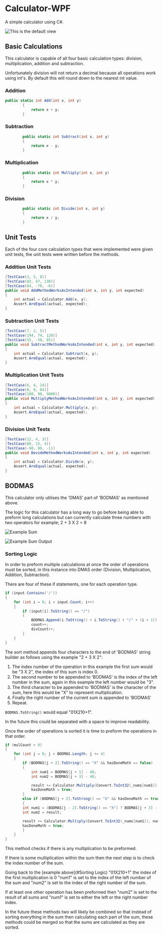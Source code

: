 # Calculator-WPF
A simple calculator using C#.

![This is the default view](Images\Default_View.jpg)





## Basic Calculations

This calculator is capable of all four basic calculation types: division, multiplication, addition and subtraction.

Unfortunately division will not return a decimal because all operations work using int's. By default this will round down to the nearest int value.



### Addition

```csharp
public static int Add(int x, int y)
        {
            return x + y;
        }
```



### Subtraction

```csharp
        public static int Subtract(int x, int y)
        {
            return x - y;
        }
```



### Multiplication

```csharp
        public static int Multiply(int x, int y)
        {
            return x * y;
        }
```



### Division

```csharp
        public static int Divide(int x, int y)
        {
            return x / y;
        }
```





## Unit Tests

Each of the four core calculation types that were implemented were given unit tests, the unit tests were written before the methods.



### Addition Unit Tests

```csharp
[TestCase(3, 5, 8)]
[TestCase(83, 47, 130)]
[TestCase(64, -70, -6)]
public void AddMethodWorksAsIntended(int x, int y, int expected)
{
	int actual = Calculator.Add(x, y);
	Assert.AreEqual(actual, expected);
}
```



### Subtraction Unit Tests

```csharp
[TestCase(7, 2, 5)]
[TestCase(194, 74, 120)]
[TestCase(55, -30, 85)]
public void SubtractMethodWorksAsIntended(int x, int y, int expected)
{
	int actual = Calculator.Subtract(x, y);
	Assert.AreEqual(actual, expected);
}
```



### Multiplication Unit Tests

```csharp
[TestCase(6, 4, 24)]
[TestCase(8, 8, 64)]
[TestCase(100, 90, 9000)]
public void MultiplyMethodWorksAsIntended(int x, int y, int expected)
{
	int actual = Calculator.Multiply(x, y);
	Assert.AreEqual(actual, expected);
}
```



### Division Unit Tests

```csharp
[TestCase(12, 4, 3)]
[TestCase(60, 15, 4)]
[TestCase(-90, 90, -1)]
public void DevideMethodWorksAsIntended(int x, int y, int expected)
{
	int actual = Calculator.Divide(x, y);
	Assert.AreEqual(actual, expected);
}
```





## BODMAS

This calculator only utilises the 'DMAS' part of 'BODMAS' as mentioned above.

The logic for this calculator has a long way to go before being able to preform long calculations but can currently calculate three numbers with two operators for example; 2 + 3 X 2 = 8

![Example Sum](Images\Two_Add_Three_Mult_Two.jpg)

![Example Sum Output](Images\Example_Sum1_Output.jpg)





### Sorting Logic

In order to preform multiple calculations at once the order of operations must be sorted, in this instance into DMAS order (Division, Multiplication, Addition, Subtraction).



There are four of these if statements, one for each operation type.

```csharp
if (input.Contains('/'))
{
	for (int i = 0; i < input.Count; i++)
	{
		if (input[i].ToString() == "/")
		{
			BODMAS.Append(i.ToString() + i.ToString() + "/" + (i + 1));
			count++;
			divCount++;
		}
	}
}
```

The sort method appends four characters to the end of 'BODMAS' string builder as follows using the example "2 + 3 X 2":

1. The index number of the operation in this example the first sum would be "3 X 2", the index of this sum is index 0.
2. The second number to be appended to 'BODMAS' is the index of the left number in the sum, again in this example the left number would be "3".
3. The third character to be appended to 'BODMAS' is the character of the sum, here this would be "X" to represent multiplication.
4. Finally the right number of the current sum is appended to 'BODMAS'
5. Repeat.

`BODMAS.ToString()` would equal "01X210+1".

In the future this could be separated with a space to improve readability.





Once the order of operations is sorted it is time to preform the operations in that order.

```csharp
if (mulCount > 0)
{
	for (int j = 0; j < BODMAS.Length; j += 4)
	{
		if (BODMAS[j + 2].ToString() == "X" && hasDoneMath == false)
		{
			int num1 = BODMAS[j + 1] - 48;
			int num2 = BODMAS[j + 3] - 48;

			result += Calculator.Multiply(Convert.ToInt32(_nums[num1]), Convert.ToInt32(_nums[num2]));
			hasDoneMath = true;
		}
		else if (BODMAS[j + 2].ToString() == "X" && hasDoneMath == true)
		{
		int num1 = (BODMAS[j - 2].ToString() == "X") ? BODMAS[j + 3] - 48 : BODMAS[j + 1] - 48;
		int num2 = result;

		result += Calculator.Multiply(Convert.ToInt32(_nums[num1]), num2);
		hasDoneMath = true;
		}
	}                    
}
```

This method checks if there is any multiplication to be preformed.

If there is some multiplication within the sum then the next step is to check the index number of the sum.

Going back to the [example above](#Sorting Logic) "01X210+1" the index of the first multiplication is 0 "num1" is set to the index of the left number of the sum and "num2" is set to the index of the right number of the sum.

If at least one other operation has been preformed then "num2" is set to the result of all sums and "num1" is set to either the left or the right number index.





In the future these methods two will likely be combined so that instead of sorting everything in the sum then calculating each part of the sum, these methods could be merged so that the sums are calculated as they are sorted. 











